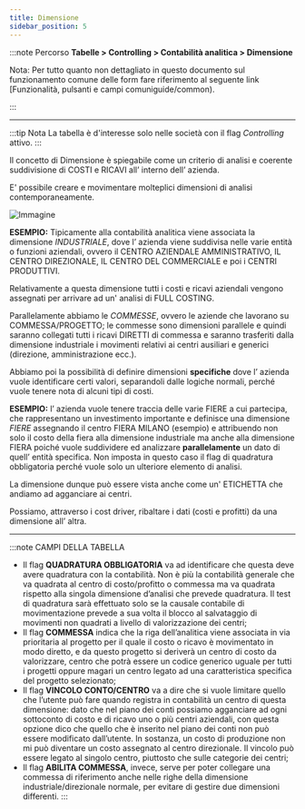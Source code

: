 ```yaml
---
title: Dimensione
sidebar_position: 5
---
```


:::note Percorso
**Tabelle > Controlling > Contabilità analitica > Dimensione**

Nota:
Per tutto quanto non dettagliato in questo documento sul funzionamento comune delle form fare riferimento al seguente link [Funzionalità, pulsanti e campi comuniguide/common).

:::

---

:::tip Nota
La tabella è d'interesse solo nelle società con il flag *Controlling* attivo.
:::


Il concetto di Dimensione è spiegabile come un criterio di analisi e coerente suddivisione di COSTI e RICAVI all’ interno dell’ azienda.

E' possibile creare e movimentare molteplici dimensioni di analisi contemporaneamente.

![Immagine](/img/it-it/configurations/tables/controlling/analytical-accounting/dimension.png)

**ESEMPIO:** Tipicamente alla contabilità analitica viene associata la dimensione *INDUSTRIALE*, dove l’ azienda viene suddivisa nelle varie entità o funzioni aziendali, ovvero il CENTRO AZIENDALE AMMINISTRATIVO, IL CENTRO DIREZIONALE, IL CENTRO DEL COMMERCIALE e poi i CENTRI PRODUTTIVI. 

Relativamente a questa dimensione tutti i costi e ricavi aziendali vengono assegnati per arrivare ad un' analisi di FULL COSTING. 

Parallelamente abbiamo le *COMMESSE*, ovvero le aziende che lavorano su COMMESSA/PROGETTO; le commesse sono dimensioni parallele e quindi saranno collegati tutti i ricavi DIRETTI di commessa e saranno trasferiti dalla dimensione industriale i movimenti relativi ai centri ausiliari e generici (direzione, amministrazione ecc.). 

Abbiamo poi la possibilità di definire dimensioni **specifiche** dove l’ azienda vuole identificare certi valori, separandoli dalle logiche normali, perché vuole tenere nota di alcuni tipi di costi. 

**ESEMPIO:** l’ azienda vuole tenere traccia delle varie FIERE a cui partecipa, che rappresentano un investimento importante e definisce una dimensione *FIERE* assegnando il centro FIERA MILANO (esempio) e attribuendo non solo il costo della  fiera alla dimensione industriale ma anche alla dimensione FIERA poiché vuole suddividere ed analizzare **parallelamente** un dato di quell’ entità specifica. Non imposta in questo caso il flag di quadratura obbligatoria perché vuole solo un ulteriore elemento di analisi.

La dimensione dunque può essere vista anche come un' ETICHETTA che andiamo ad agganciare ai centri. 

Possiamo, attraverso i cost driver, ribaltare i dati (costi e profitti) da una dimensione all’ altra. 


---

:::note CAMPI DELLA TABELLA

- Il flag **QUADRATURA OBBLIGATORIA** va ad identificare che questa deve avere quadratura con la contabilità. Non è più la contabilità generale che va quadrata al centro di costo/profitto o commessa ma va quadrata rispetto alla singola dimensione d’analisi che prevede quadratura. Il test di quadratura sarà effettuato solo se la causale contabile di movimentazione prevede a sua volta il blocco al salvataggio di movimenti non quadrati a livello di valorizzazione dei centri;
- Il flag **COMMESSA** indica che la riga dell’analitica viene associata in via prioritaria al progetto per il quale il costo o ricavo è movimentato in modo diretto, e da questo progetto si deriverà un centro di costo da valorizzare, centro che potrà essere un codice generico uguale per tutti i progetti oppure magari un centro legato ad una caratteristica specifica del progetto selezionato;
- Il flag **VINCOLO CONTO/CENTRO** va a dire che si vuole limitare quello che l’utente può fare quando registra in contabilità un centro di questa dimensione: dato che nel piano dei conti possiamo agganciare ad ogni sottoconto di costo e di ricavo uno o più centri aziendali, con questa opzione dico che quello che è inserito nel piano dei conti non può essere modificato dall’utente. In sostanza, un costo di produzione non mi può diventare un costo assegnato al centro direzionale. Il vincolo può essere legato al singolo centro, piuttosto che sulle categorie dei centri;
- Il flag **ABILITA COMMESSA**, invece, serve per poter collegare una commessa di riferimento anche nelle righe della dimensione industriale/direzionale normale, per evitare di gestire due dimensioni differenti.
:::

